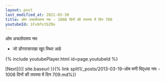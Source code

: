```yaml
---
layout: post
last_modified_at: 2021-03-30
title: ओम अचलोपामय नमः - 1008 दिनों की तपस्या में दिन 700
youtubeId: 1FvbPxtbZ0o
---
```

 
 
 ओम अचलोपामय नमः  
 
 -  जो डोंगरासारखा खूप स्थिर आहे 
 
  
 
  
 
 
 
 
 
 


{% include youtubePlayer.html id=page.youtubeId %}
 
[Next]({{ site.baseurl }}{% link  split1/_posts/2013-03-19-ओम मणी विद्द्धया नमः - 1008 दिनों की तपस्या में दिन 709.md%})
 
